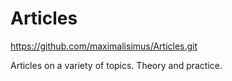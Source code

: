 # Articles

https://github.com/maximalisimus/Articles.git

Articles on a variety of topics. Theory and practice.



